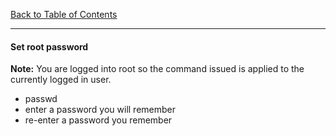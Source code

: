 [Back to Table of Contents](../README.md)
***

#### Set root password

__Note:__ You are logged into root so the command issued is 
applied to the currently logged in user.

* passwd
* enter a password you will remember
* re-enter a password you remember 
